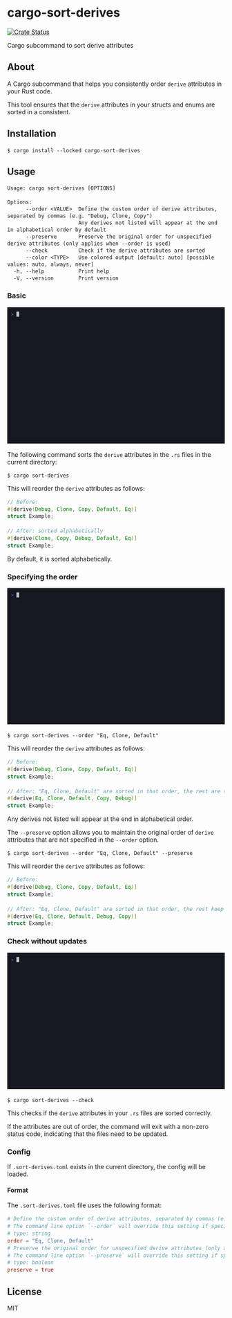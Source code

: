 # cargo-sort-derives

[![Crate Status](https://img.shields.io/crates/v/cargo-sort-derives.svg)](https://crates.io/crates/cargo-sort-derives)

Cargo subcommand to sort derive attributes

## About

A Cargo subcommand that helps you consistently order `derive` attributes in your Rust code.

This tool ensures that the `derive` attributes in your structs and enums are sorted in a consistent.

## Installation

```
$ cargo install --locked cargo-sort-derives
```

## Usage

```
Usage: cargo sort-derives [OPTIONS]

Options:
      --order <VALUE>  Define the custom order of derive attributes, separated by commas (e.g. "Debug, Clone, Copy")
                       Any derives not listed will appear at the end in alphabetical order by default
      --preserve       Preserve the original order for unspecified derive attributes (only applies when --order is used)
      --check          Check if the derive attributes are sorted
      --color <TYPE>   Use colored output [default: auto] [possible values: auto, always, never]
  -h, --help           Print help
  -V, --version        Print version
```

### Basic

<img src="./img/basic.gif" width=600>

The following command sorts the `derive` attributes in the `.rs` files in the current directory:

```
$ cargo sort-derives
```

This will reorder the `derive` attributes as follows:

```rs
// Before:
#[derive(Debug, Clone, Copy, Default, Eq)]
struct Example;

// After: sorted alphabetically
#[derive(Clone, Copy, Debug, Default, Eq)]
struct Example;
```

By default, it is sorted alphabetically.

### Specifying the order

<img src="./img/order.gif" width=600>

```
$ cargo sort-derives --order "Eq, Clone, Default"
```

This will reorder the `derive` attributes as follows:

```rs
// Before:
#[derive(Debug, Clone, Copy, Default, Eq)]
struct Example;

// After: "Eq, Clone, Default" are sorted in that order, the rest are sorted alphabetically
#[derive(Eq, Clone, Default, Copy, Debug)]
struct Example;
```

Any derives not listed will appear at the end in alphabetical order.

The `--preserve` option allows you to maintain the original order of `derive` attributes that are not specified in the `--order` option.

```
$ cargo sort-derives --order "Eq, Clone, Default" --preserve
```

This will reorder the `derive` attributes as follows:

```rs
// Before:
#[derive(Debug, Clone, Copy, Default, Eq)]
struct Example;

// After: "Eq, Clone, Default" are sorted in that order, the rest keep the original order
#[derive(Eq, Clone, Default, Debug, Copy)]
struct Example;
```

### Check without updates

<img src="./img/check.gif" width=600>

```
$ cargo sort-derives --check
```

This checks if the `derive` attributes in your `.rs` files are sorted correctly.

If the attributes are out of order, the command will exit with a non-zero status code, indicating that the files need to be updated.

### Config

If `.sort-derives.toml` exists in the current directory, the config will be loaded.

#### Format

The `.sort-derives.toml` file uses the following format:

```toml
# Define the custom order of derive attributes, separated by commas (e.g. "Debug, Clone, Copy")
# The command line option `--order` will override this setting if specified.
# type: string
order = "Eq, Clone, Default"
# Preserve the original order for unspecified derive attributes (only applies when custom order is used)
# The command line option `--preserve` will override this setting if specified.
# type: boolean
preserve = true
```

## License

MIT
